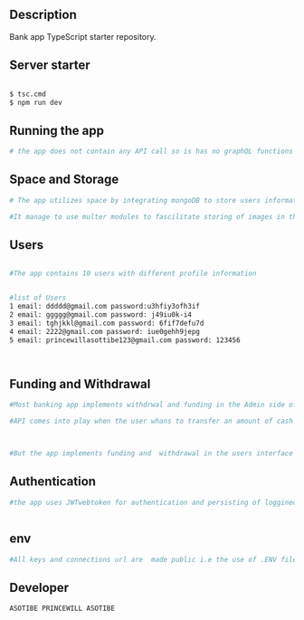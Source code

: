 ## Description

Bank app TypeScript starter repository.

## Server starter

```bash

$ tsc.cmd
$ npm run dev
```

## Running the app

```bash
# the app does not contain any API call so is has no graphQL functions

```

## Space and Storage

```bash
# The app utilizes space by integrating mongoDB to store users information and images

#It manage to use multer modules to fascilitate storing of images in the mongoDB platform

```


## Users
```bash

#The app contains 10 users with different profile information 


#list of Users
1 email: ddddd@gmail.com password:u3hfiy3ofh3if
2 email: ggggg@gmail.com password: j49iu0k-i4
3 email: tghjkkl@gmail.com password: 6fif7defu7d
4 email: 2222@gmail.com password: iue0gehh9jepg
5 email: princewillasottibe123@gmail.com password: 123456




```


## Funding and Withdrawal
```bash
#Most banking app implements withdrwal and funding in the Admin side of the apllication by just subtracting and adding valuues to the users account balance

#API comes into play when the user whans to transfer an amount of cash to a different bank



#But the app implements funding and  withdrawal in the users interface as expected

```


## Authentication
```bash
#the app uses JWTwebtoken for authentication and persisting of loggined in pages



```
## env
```bash
#All keys and connections url are  made public i.e the use of .ENV files are not facilaicated for effective evaluation

```

## Developer
```bash
ASOTIBE PRINCEWILL ASOTIBE
```


